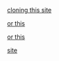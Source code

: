 [cloning this site](https://design1.doctorsitecare.com/)

[or this](https://www.skinhair.gr/)

[or this](https://dr-christopoulos.de/el/)


[site](https://i-ching-balance-way.netlify.app/en)